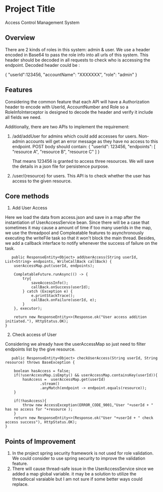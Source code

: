 # Project Title

Access Control Management System

## Overview

There are 2 kinds of roles in this system: admin & user. We use a header encoded in
Base64 to pass the role info into all urls of this system. This header should be decoded in all
requests to check who is accessing the endpoint.
Decoded header could be :

{
"userId":123456,
"accountName": "XXXXXXX",
"role": "admin"
}

## Features

Considering the common feature that each API will have a Authorization header 
to encode with UserId, AccountNumber and Role so a RoleInfoInterceptor is designed
to decode the header and verify it include all fields we need.

Additionally, there are two APIs to implement the requirement:
1. /add/addUser for admins which could add accesses for users. 
   Non-admin accounts will get an error message as they have no access to this
   endpoint. POST body should contain:
   {
      "userId": 123456,
      "endpoints": [
          "resource A",
          "resource B",
          "resource C"
          ]
   }
   
   That means 123456 is granted to access three resources. We will save the details in a json file for persistence purpose.

2. /user/{resource} for users. This API is to check whether the user has access to the given resource.

## Core methods
 1. Add User Access
 
Here we load the data from access.json and save in a map after the instantiation of UserAccessService bean.
Since there will be a case that sometimes it may cause a amount of time if too many userIds in the map, 
we use the threadpool and Compleatable features to asynchronously executing the writeFile task so that it won't
block the main thread. Besides, we add a callback interface to notify whenever the success of failure on the task.

       public ResponseEntity<Object> addUserAccess(String userId, List<String> endpoints, WriteCallBack callBack) {
        userAccessMap.put(userId, endpoints);

        CompletableFuture.runAsync(() -> {
            try{
                saveAccessInfo();
                callBack.onSuccess(userId);
            } catch (Exception e) {
                e.printStackTrace();
                callBack.onFailure(userId, e);
            }
        }, executor);

        return new ResponseEntity<>(Response.ok("User access addition initiated."), HttpStatus.OK);
    }

2. Check access of User
   
Considering we already have the userAccessMap so just need to filter endpoints list by the give resource.

       public ResponseEntity<Object> checkUserAccess(String userId, String resource) throws BaseException {
       
        boolean hasAccess = false;
        if(!userAccessMap.isEmpty() && userAccessMap.containsKey(userId)){
            hasAccess =  userAccessMap.get(userId)
                    .stream()
                    .anyMatch(endpoint -> endpoint.equals(resource));
        }

        if(!hasAccess){
            throw new AccessException(ERROR_CODE_9001,"User "+userId + " has no access for "+resource );
        }
        return new ResponseEntity<>(Response.ok("User "+userId + " check access success"), HttpStatus.OK);
    }


## Points of Improvement
1. In the project spring security framework is not used for role validation.
We could consider to use spring security to improve the validation feature.
2. There will cause thread-safe issue in the UserAccessService since we added
a map global variable. it may be a solution to utilize the threadlocal varaiable
but I am not sure if some better ways could replace.
